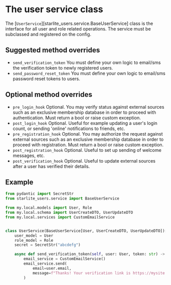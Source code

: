 # The user service class

The [`UserService`][starlite_users.service.BaseUserService] class is the interface for all user and role related operations. The service must be subclassed and registered on the config.

## Suggested method overrides

* `send_verification_token`
You must define your own logic to email/sms the verification token to newly registered users.
* `send_password_reset_token`
You must define your own logic to email/sms password reset tokens to users.

## Optional method overrides

* `pre_login_hook`
Optional. You may verify status against external sources such as an exclusive membership database in order to proceed with authentication. Must return a bool or raise custom exception.
* `post_login_hook`
Optional. Useful for example updating a user's login count, or sending 'online' notifications to friends, etc.
* `pre_registration_hook`
Optional. You may authorize the request against external sources such as an exclusive membership database in order to proceed with registration. Must return a bool or raise custom exception.
* `post_registration_hook`
Optional. Useful to set up sending of welcome messages, etc.
* `post_verification_hook`
Optional. Useful to update external sources after a user has verified their details.

## Example

```python
from pydantic import SecretStr
from starlite_users.service import BaseUserService

from my.local.models import User, Role
from my.local.schema import UserCreateDTO, UserUpdateDTO
from my.local.services import CustomEmailService


class UserService(BaseUserService[User, UserCreateDTO, UserUpdateDTO]):
    user_model = User
    role_model = Role
    secret = SecretStr("abcdefg")

    async def send_verification_token(self, user: User, token: str) -> None:
        email_service = CustomEmailService()
        email_service.send(
            email=user.email,
            message=f"Thanks! Your verification link is https://mysite.com/verify?token={token}",
        )
```
